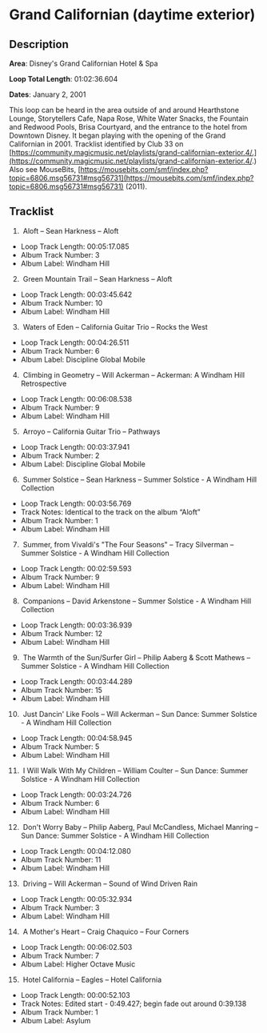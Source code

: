 # Grand Californian (daytime exterior)

## Description

**Area**: Disney's Grand Californian Hotel & Spa

**Loop Total Length**: 01:02:36.604

**Dates**: January 2, 2001

This loop can be heard in the area outside of and around Hearthstone Lounge, Storytellers Cafe, Napa Rose, White Water Snacks, the Fountain and Redwood Pools, Brisa Courtyard, and the entrance to the hotel from Downtown Disney. It began playing with the opening of the Grand Californian in 2001. Tracklist identified by Club 33 on [https://community.magicmusic.net/playlists/grand-californian-exterior.4/.](https://community.magicmusic.net/playlists/grand-californian-exterior.4/.) Also see MouseBits, [https://mousebits.com/smf/index.php?topic=6806.msg56731#msg56731](https://mousebits.com/smf/index.php?topic=6806.msg56731#msg56731) (2011).

## Tracklist

1.  Aloft – Sean Harkness – Aloft
- Loop Track Length: 00:05:17.085
- Album Track Number: 3
- Album Label: Windham Hill

2.  Green Mountain Trail – Sean Harkness – Aloft
- Loop Track Length: 00:03:45.642
- Album Track Number: 10
- Album Label: Windham Hill

3.  Waters of Eden – California Guitar Trio – Rocks the West
- Loop Track Length: 00:04:26.511
- Album Track Number: 6
- Album Label: Discipline Global Mobile

4.  Climbing in Geometry – Will Ackerman – Ackerman: A Windham Hill Retrospective
- Loop Track Length: 00:06:08.538
- Album Track Number: 9
- Album Label: Windham Hill

5.  Arroyo – California Guitar Trio – Pathways
- Loop Track Length: 00:03:37.941
- Album Track Number: 2
- Album Label: Discipline Global Mobile

6.  Summer Solstice – Sean Harkness – Summer Solstice - A Windham Hill Collection
- Loop Track Length: 00:03:56.769
- Track Notes: Identical to the track on the album “Aloft”
- Album Track Number: 1
- Album Label: Windham Hill

7.  Summer, from Vivaldi's "The Four Seasons" – Tracy Silverman – Summer Solstice - A Windham Hill Collection
- Loop Track Length: 00:02:59.593
- Album Track Number: 9
- Album Label: Windham Hill

8.  Companions – David Arkenstone – Summer Solstice - A Windham Hill Collection
- Loop Track Length: 00:03:36.939
- Album Track Number: 12
- Album Label: Windham Hill

9.  The Warmth of the Sun/Surfer Girl – Philip Aaberg & Scott Mathews – Summer Solstice - A Windham Hill Collection
- Loop Track Length: 00:03:44.289
- Album Track Number: 15
- Album Label: Windham Hill

10.  Just Dancin' Like Fools – Will Ackerman – Sun Dance: Summer Solstice - A Windham Hill Collection
- Loop Track Length: 00:04:58.945
- Album Track Number: 5
- Album Label: Windham Hill

11.  I Will Walk With My Children – William Coulter – Sun Dance: Summer Solstice - A Windham Hill Collection
- Loop Track Length: 00:03:24.726
- Album Track Number: 6
- Album Label: Windham Hill

12.  Don't Worry Baby – Philip Aaberg, Paul McCandless, Michael Manring – Sun Dance: Summer Solstice - A Windham Hill Collection
- Loop Track Length: 00:04:12.080
- Album Track Number: 11
- Album Label: Windham Hill

13.  Driving – Will Ackerman – Sound of Wind Driven Rain
- Loop Track Length: 00:05:32.934
- Album Track Number: 3
- Album Label: Windham Hill

14.  A Mother's Heart – Craig Chaquico – Four Corners
- Loop Track Length: 00:06:02.503
- Album Track Number: 7
- Album Label: Higher Octave Music

15.  Hotel California – Eagles – Hotel California
- Loop Track Length: 00:00:52.103
- Track Notes: Edited start - 0:49.427; begin fade out around 0:39.138
- Album Track Number: 1
- Album Label: Asylum
